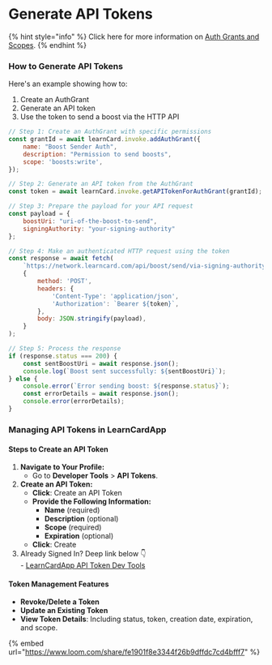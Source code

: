 # Generate API Tokens

{% hint style="info" %}
Click here for more information on [Auth Grants and Scopes](../../core-concepts/architecture-and-principles/auth-grants-and-api-tokens.md).
{% endhint %}

### How to Generate API Tokens

Here's an example showing how to:

1. Create an AuthGrant
2. Generate an API token
3. Use the token to send a boost via the HTTP API

```javascript
// Step 1: Create an AuthGrant with specific permissions
const grantId = await learnCard.invoke.addAuthGrant({
    name: "Boost Sender Auth",
    description: "Permission to send boosts",
    scope: 'boosts:write',
});

// Step 2: Generate an API token from the AuthGrant
const token = await learnCard.invoke.getAPITokenForAuthGrant(grantId);

// Step 3: Prepare the payload for your API request
const payload = {
    boostUri: "uri-of-the-boost-to-send",
    signingAuthority: "your-signing-authority"
};

// Step 4: Make an authenticated HTTP request using the token
const response = await fetch(
    `https://network.learncard.com/api/boost/send/via-signing-authority/RECIPIENT_PROFILE_ID`,
    {
        method: 'POST',
        headers: {
            'Content-Type': 'application/json',
            'Authorization': `Bearer ${token}`,
        },
        body: JSON.stringify(payload),
    }
);

// Step 5: Process the response
if (response.status === 200) {
    const sentBoostUri = await response.json();
    console.log(`Boost sent successfully: ${sentBoostUri}`);
} else {
    console.error(`Error sending boost: ${response.status}`);
    const errorDetails = await response.json();
    console.error(errorDetails);
}
```

### Managing API Tokens in LearnCardApp

#### Steps to Create an API Token

1. **Navigate to Your Profile:**
   * Go to **Developer Tools** > **API Tokens**.
2. **Create an API Token:**
   * **Click**: Create an API Token
   * **Provide the Following Information:**
     * **Name** (required)
     * **Description** (optional)
     * **Scope** (required)
     * **Expiration** (optional)
   * **Click**: Create
3. Already Signed In? Deep link below 👇\
   \- [LearnCardApp API Token Dev Tools](https://learncard.app/passport?showTokenDevTools=true)

#### Token Management Features

* **Revoke/Delete a Token**
* **Update an Existing Token**
* **View Token Details**: Including status, token, creation date, expiration, and scope.

{% embed url="https://www.loom.com/share/fe1901f8e3344f26b9dffdc7cd4bfff7" %}





